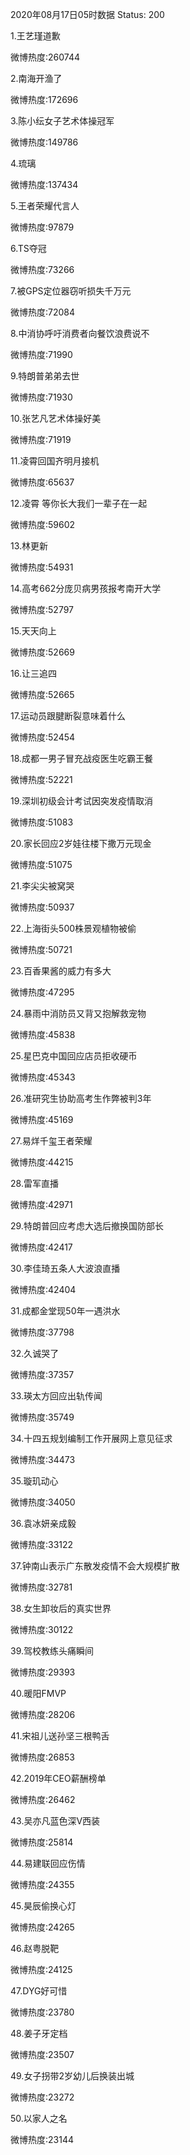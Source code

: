 2020年08月17日05时数据
Status: 200

1.王艺瑾道歉

微博热度:260744

2.南海开渔了

微博热度:172696

3.陈小纭女子艺术体操冠军

微博热度:149786

4.琉璃

微博热度:137434

5.王者荣耀代言人

微博热度:97879

6.TS夺冠

微博热度:73266

7.被GPS定位器窃听损失千万元

微博热度:72084

8.中消协呼吁消费者向餐饮浪费说不

微博热度:71990

9.特朗普弟弟去世

微博热度:71930

10.张艺凡艺术体操好美

微博热度:71919

11.凌霄回国齐明月接机

微博热度:65637

12.凌霄 等你长大我们一辈子在一起

微博热度:59602

13.林更新

微博热度:54931

14.高考662分庞贝病男孩报考南开大学

微博热度:52797

15.天天向上

微博热度:52669

16.让三追四

微博热度:52665

17.运动员跟腱断裂意味着什么

微博热度:52454

18.成都一男子冒充战疫医生吃霸王餐

微博热度:52221

19.深圳初级会计考试因突发疫情取消

微博热度:51083

20.家长回应2岁娃往楼下撒万元现金

微博热度:51075

21.李尖尖被窝哭

微博热度:50937

22.上海街头500株景观植物被偷

微博热度:50721

23.百香果酱的威力有多大

微博热度:47295

24.暴雨中消防员又背又抱解救宠物

微博热度:45838

25.星巴克中国回应店员拒收硬币

微博热度:45343

26.准研究生协助高考生作弊被判3年

微博热度:45169

27.易烊千玺王者荣耀

微博热度:44215

28.雷军直播

微博热度:42971

29.特朗普回应考虑大选后撤换国防部长

微博热度:42417

30.李佳琦五条人大波浪直播

微博热度:42404

31.成都金堂现50年一遇洪水

微博热度:37798

32.久诚哭了

微博热度:37357

33.瑛太方回应出轨传闻

微博热度:35749

34.十四五规划编制工作开展网上意见征求

微博热度:34473

35.璇玑动心

微博热度:34050

36.袁冰妍亲成毅

微博热度:33122

37.钟南山表示广东散发疫情不会大规模扩散

微博热度:32781

38.女生卸妆后的真实世界

微博热度:30122

39.驾校教练头痛瞬间

微博热度:29393

40.暖阳FMVP

微博热度:28206

41.宋祖儿送孙坚三根鸭舌

微博热度:26853

42.2019年CEO薪酬榜单

微博热度:26462

43.吴亦凡蓝色深V西装

微博热度:25814

44.易建联回应伤情

微博热度:24355

45.昊辰偷换心灯

微博热度:24265

46.赵粤脱靶

微博热度:24125

47.DYG好可惜

微博热度:23780

48.姜子牙定档

微博热度:23507

49.女子拐带2岁幼儿后换装出城

微博热度:23272

50.以家人之名

微博热度:23144

